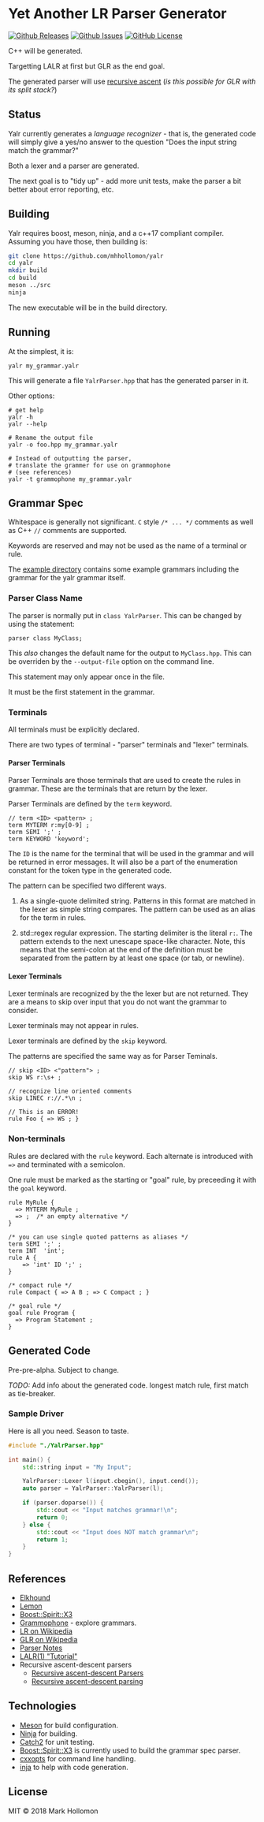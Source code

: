 # Yet Another LR Parser Generator
[![Github Releases](https://img.shields.io/github/release/mhhollomon/yalr.svg)](https://github.com/mhhollomon/yalr/releases)
[![Github Issues](https://img.shields.io/github/issues/mhhollomon/yalr.svg)](http://github.com/pantor/mhhollomon/yalr)
[![GitHub License](https://img.shields.io/badge/license-MIT-blue.svg)](https://raw.githubusercontent.com/mhhollomon/yalr/master/LICENSE)

C++ will be generated.

Targetting LALR at first but GLR as the end goal.

The generated parser will use [recursive ascent](https://en.wikipedia.org/wiki/Recursive_ascent_parser) (_is this possible for GLR with its split stack?_)

## Status

Yalr currently generates a *language recognizer* - that is, the generated code
will simply give a yes/no answer to the question "Does the input string match
the grammar?"

Both a lexer and a parser are generated.

The next goal is to "tidy up" - add more unit tests, make the parser a
bit better about error reporting, etc.

## Building

Yalr requires boost, meson, ninja, and a c++17 compliant compiler. Assuming you have those, then building is:
```bash
git clone https://github.com/mhhollomon/yalr
cd yalr
mkdir build
cd build
meson ../src
ninja
```

The new executable will be in the build directory.

## Running

At the simplest, it is:

```
yalr my_grammar.yalr
```

This will generate a file `YalrParser.hpp` that has the generated parser in it.

Other options:

```
# get help
yalr -h
yalr --help

# Rename the output file
yalr -o foo.hpp my_grammar.yalr

# Instead of outputting the parser,
# translate the grammer for use on grammophone
# (see references)
yalr -t grammophone my_grammar.yalr
```

## Grammar Spec

Whitespace is generally not significant. `C` style `/* ... */` comments 
as well as C++ `//` comments are supported.

Keywords are reserved and may not be used as the name of a terminal or rule.

The [example
directory](https://github.com/mhhollomon/yalr/tree/master/examples) contains
some example grammars including the grammar for the yalr grammar itself.

### Parser Class Name

The parser is normally put in `class YalrParser`. This can be changed by using the statement:
```
parser class MyClass;
```
This *also* changes the default name for the output to `MyClass.hpp`. 
This can be overriden by the `--output-file` option on the command line.

This statement may only appear once in the file.

It must be the first statement in the grammar.

### Terminals

All terminals must be explicitly declared.

There are two types of terminal - "parser" terminals and "lexer" terminals.

#### Parser Terminals

Parser Terminals are those terminals that are used to create the rules in
grammar. These are the terminals that are return by the lexer.

Parser Terminals are defined by the `term` keyword.

```
// term <ID> <pattern> ;
term MYTERM r:my[0-9] ;
term SEMI ';' ;
term KEYWORD 'keyword';
```

The `ID` is the name for the terminal that will be used in the grammar and will
be returned in error messages. It will also be a part of the enumeration
constant for the token type in the generated code.

The pattern can be specified two different ways.

1. As a single-quote delimited string.
Patterns in this format are matched in the lexer as simple string compares.
The pattern can be used as an alias for the term in rules.

2. std::regex regular expression.
The starting delimiter is the literal `r:`. The pattern extends to the next
unescape space-like character. Note, this means that the semi-colon at the end
of the definition must be separated from the pattern by at least one space (or
tab, or newline).

#### Lexer Terminals

Lexer terminals are recognized by the the lexer but are not returned. They are
a means to skip over input that you do not want the grammar to consider.

Lexer terminals may not appear in rules.

Lexer terminals are defined by the `skip` keyword.

The patterns are specified the same way as for Parser Teminals.

```
// skip <ID> <"pattern"> ;
skip WS r:\s+ ;

// recognize line oriented comments
skip LINEC r://.*\n ;

// This is an ERROR!
rule Foo { => WS ; }
```


### Non-terminals
Rules are declared with the `rule` keyword.
Each alternate is introduced with `=>` and terminated with a semicolon.

One rule must be marked as the starting or "goal" rule, by preceeding it with the `goal` keyword.

```
rule MyRule {
  => MYTERM MyRule ;
  => ;  /* an empty alternative */
}

/* you can use single quoted patterns as aliases */
term SEMI ';' ;
term INT  'int';
rule A {
    => 'int' ID ';' ;
}

/* compact rule */
rule Compact { => A B ; => C Compact ; }

/* goal rule */
goal rule Program {
  => Program Statement ;
}
```

## Generated Code

Pre-pre-alpha. Subject to change.

*TODO:* Add info about the generated code. longest match rule, first match as
tie-breaker.

### Sample Driver

Here is all you need. Season to taste.

```cpp
#include "./YalrParser.hpp"

int main() {
    std::string input = "My Input";

    YalrParser::Lexer l(input.cbegin(), input.cend());
    auto parser = YalrParser::YalrParser(l);

    if (parser.doparse()) {
        std::cout << "Input matches grammar!\n";
        return 0;
    } else {
        std::cout << "Input does NOT match grammar\n";
        return 1;
    }
}
```

## References
- [Elkhound](http://scottmcpeak.com/elkhound/sources/elkhound/index.html)
- [Lemon](http://www.hwaci.com/sw/lemon/)
- [Boost::Spirit::X3](https://www.boost.org/doc/libs/develop/libs/spirit/doc/x3/html/index.html)
- [Grammophone](http://mdaines.github.io/grammophone/) - explore grammars.
- [LR on Wikipedia](https://en.wikipedia.org/wiki/LR_parser)
- [GLR on Wikipedia](https://en.wikipedia.org/wiki/GLR_parser)
- [Parser Notes](http://www.cs.ecu.edu/karl/5220/spr16/Notes/Bottom-up/index.html)
- [LALR(1) "Tutorial"](https://web.cs.dal.ca/~sjackson/lalr1.html)
- Recursive ascent-descent parsers
  - [Recursive ascent-descent
    Parsers](https://link.springer.com/content/pdf/10.1007/3-540-53669-8_70.pdf)
  - [Recursive ascent-descent
    parsing](https://webhome.cs.uvic.ca/~nigelh/Publications/rad.pdf)

## Technologies
- [Meson](https://mesonbuild.com/) for build configuration.
- [Ninja](https://ninja-build.org/) for building.
- [Catch2](https://github.com/catchorg/Catch2) for unit testing.
- [Boost::Spirit::X3](https://www.boost.org/doc/libs/develop/libs/spirit/doc/x3/html/index.html)
is currently used to build the grammar spec parser.
- [cxxopts](https://github.com/jarro2783/cxxopts) for command line handling.
- [inja](https://github.com/pantor/inja) to help with code generation.

## License

MIT &copy; 2018 Mark Hollomon
